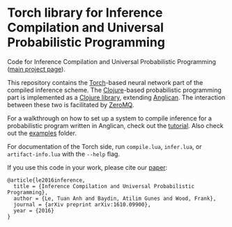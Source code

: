 # Torch library for Inference Compilation and Universal Probabilistic Programming

Code for Inference Compilation and Universal Probabilistic Programming ([main project page][project-page-link]).

This repository contains the [Torch](http://torch.ch/)-based neural network part of the compiled inference scheme. The [Clojure](https://clojure.org/)-based probabilistic programming part is implemented as a [Clojure library][anglican-csis-repo-link], extending [Anglican](http://www.robots.ox.ac.uk/~fwood/anglican/). The interaction between these two is facilitated by [ZeroMQ](http://zeromq.org/).

For a walkthrough on how to set up a system to compile inference for a probabilistic program written in Anglican, check out the [tutorial](TUTORIAL.md). Also check out the [examples][examples-link] folder.

For documentation of the Torch side, run `compile.lua`, `infer.lua`, or `artifact-info.lua` with the `--help` flag.

If you use this code in your work, please cite our [paper][paper-link]:
```
@article{le2016inference,
  title = {Inference Compilation and Universal Probabilistic Programming},
  author = {Le, Tuan Anh and Baydin, Atilim Gunes and Wood, Frank},
  journal = {arXiv preprint arXiv:1610.09900},
  year = {2016}
}
```

[project-page-link]: https://github.com/tuananhle7/torch-csis/blob/master/PROJECT_PAGE.md
[anglican-csis-repo-link]: https://github.com/tuananhle7/anglican-csis
[paper-link]: https://arxiv.org/abs/1610.09900
[examples-link]: https://github.com/tuananhle7/torch-csis/tree/master/examples
